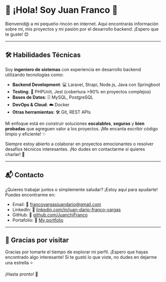 # 👋 ¡Hola! Soy Juan Franco 🚀

Bienvenid@ a mi pequeño rincón en internet. Aquí encontrarás información sobre mí, mis proyectos y mi pasión por el desarrollo backend. ¡Espero que te guste! 😊

---

## 🛠 Habilidades Técnicas

Soy **ingeniero de sistemas** con experiencia en desarrollo backend utilizando tecnologías como:

- **Backend Development**: 💻 Laravel, Strapi, Node.js, Java con Springboot
- **Testing**: 🧪 PHPUnit, Jest (cobertura >90% en proyectos complejos)
- **Bases de Datos**: 🗄 MySQL, PostgreSQL
- **DevOps & Cloud**: ☁️ Docker
- **Otras herramientas**: 🛠 Git, REST APIs

Mi enfoque está en construir soluciones **escalables**, **seguras** y **bien probadas** que agreguen valor a los proyectos. ¡Me encanta escribir código limpio y eficiente! ✨

Siempre estoy abierto a colaborar en proyectos emocionantes o resolver desafíos técnicos interesantes. ¡No dudes en contactarme si quieres charlar! 🤝

---

## 📬 Contacto

¿Quieres trabajar juntos o simplemente saludar? ¡Estoy aquí para ayudarte! Puedes encontrarme en:

- Email: 📧 [francovargasjuandario@gmail.com](mailto:francovargasjuandario@gmail.com)
- LinkedIn: 🔗 [linkedin.com/in/juan-darío-franco-vargas](https://www.linkedin.com/in/juan-dar%C3%ADo-franco-vargas-18906822b/)
- GitHub: 🐙 [github.com/JuanchiFranco](https://github.com/JuanchiFranco)
- Portafolio: 💼 [My portfolio](https://juanchifranco.github.io/)

---

## 🎉 Gracias por visitar

Gracias por tomarte el tiempo de explorar mi perfil. ¡Espero que hayas encontrado algo interesante! Si te gustó lo que viste, no dudes en dejarme una estrella ⭐️

¡Hasta pronto! 🚀
